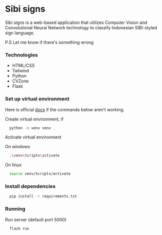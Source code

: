 
# Sibi signs

Sibi signs is a web-based application that utilizes Computer Vision and Convolutional Neural Network technology to classify Indonesian SIBI-styled sign language.

P.S Let me know if there's something wrong

### Technologies

- HTML/CSS
- Tailwind
- Python 
- CVZone
- Flask

### Set up virtual environment

Here is official [docs](https://docs.python.org/3/library/venv.html) if the commands below aren't working. 

Create virtual environment, if 

```bash
  python -m venv venv
```

Activate virtual environment

On windows
```bash
  .\venv\Scripts\activate

```

On linux
```bash
  source venv/Scripts/activate
```

### Install dependencies
```bash
  pip install -r requirements.txt
```
### Running

Run server (default port 5000)

```bash
  flask run
```

